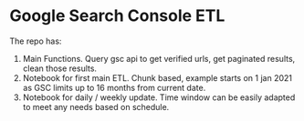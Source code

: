 # Google Search Console ETL

The repo has:
1. Main Functions. Query gsc api to get verified urls, get paginated results, clean those results.
2. Notebook for first main ETL. Chunk based, example starts on 1 jan 2021 as GSC limits up to 16 months from current date.
3. Notebook for daily / weekly update. Time window can be easily adapted to meet any needs based on schedule.

